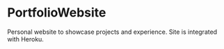 # PortfolioWebsite
Personal website to showcase projects and experience. Site is integrated with Heroku. 

